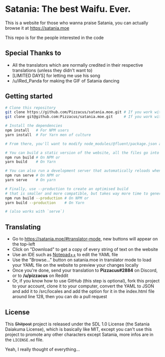 # Satania: The best Waifu. Ever.

This is a website for those who wanna praise Satania, you can actually browse it at <https://satania.moe>

This repo is for the people interested in the code

## Special Thanks to
  * All the translators which are normally credited in their respective translations (unless they didn't want to)
  * [LIMITED DAYS] for letting me use his song
  * /u/iRed_Panda for making the GIF of Satania dancing

## Getting started

```bash
# Clone this repository
git clone https://github.com/Pizzacus/satania.moe.git # If you work with HTTPS
git clone git@github.com:Pizzacus/satania.moe.git     # If you work with SSH

# Install the dependencies
npm install   # For NPM users
yarn install  # For Yarn men of culture

# From there, you'll want to modify node_modules/@fluent/package.json and remove the `"type": "commonJS"` line, otherwise builds will fail

# You can build a static version of the website, all the files go into `dist/`
npm run build # On NPM or
yarn build    # On Yarn

# You can also run a development server that automatically reloads when you change anything!
npm run serve # On NPM or
yarn serve    # On yarn

# Finally, use --production to create an optimised build
# that is smaller and more compatible, but takes way more time to generate
npm run build --production # On NPM or
yarn build --production    # On Yarn

# (also works with `serve`)
```
## Translating

* Go to <https://satania.moe/#translator-mode>, new buttons will appear on the top-left
* Click on "Download" to get a copy of every string of text on the website
* Use an IDE such as [Notepad++](https://notepad-plus-plus.org/) to edit the YAML file
* Use the "Browse..." button on satania.moe in translator mode to load your YAML file on the website to preview your changes locally
* Once you're done, send your translation to **Pizzacus#2884** on Discord, or to **/u/pizzacus** on Reddit
* Or, if you know how to use GitHub (this step is optional), fork this project to your account, clone it to your computer,
convert the YAML to JSON and add it to /src/locales and add the option for it in the index.html file around line 128, then you can do a pull request

## License

This ~~Shitpost~~ project is released under the SDL 1.0 License (the Satania Daiakuma License), which is basically like MIT, except you can't use this project to promote any other characters except Satania, more infos are in the `LICENSE.md` file.

Yeah, I really thought of everything...
